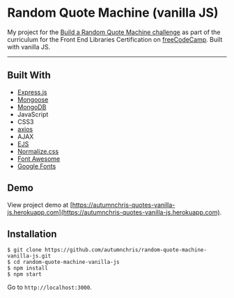 # Random Quote Machine (vanilla JS)

My project for the [Build a Random Quote Machine challenge](https://learn.freecodecamp.org/front-end-libraries/front-end-libraries-projects/build-a-random-quote-machine) as part of the curriculum for the Front End Libraries Certification on [freeCodeCamp](https://www.freecodecamp.org). Built with vanilla JS.

---

## Built With
* [Express.js](https://expressjs.com)
* [Mongoose](https://mongoosejs.com)
* [MongoDB](https://www.mongodb.com)
* JavaScript
* CSS3
* [axios](https://github.com/axios/axios)
* AJAX
* [EJS](https://ejs.co)
* [Normalize.css](https://necolas.github.io/normalize.css)
* [Font Awesome](https://fontawesome.com)
* [Google Fonts](https://fonts.google.com)

## Demo

View project demo at [https://autumnchris-quotes-vanilla-js.herokuapp.com](https://autumnchris-quotes-vanilla-js.herokuapp.com).

## Installation

```
$ git clone https://github.com/autumnchris/random-quote-machine-vanilla-js.git
$ cd random-quote-machine-vanilla-js
$ npm install
$ npm start
```

Go to `http://localhost:3000`.
